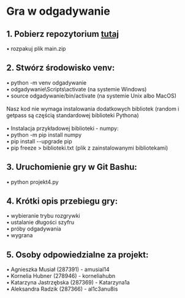 # Gra w odgadywanie 
## **1. Pobierz repozytorium [tutaj](https://github.com/al1c3anu8is/gra_w_odgadywanie/archive/refs/heads/main.zip)**
• rozpakuj plik main.zip

## **2. Stwórz środowisko venv:**
• python -m venv odgadywanie <br>
• odgadywanie\Scripts\activate (na systemie Windows) <br>
• source odgadywanie/bin/activate (na systemie Unix albo MacOS) <br> <br>
  Nasz kod nie wymaga instalowania dodatkowych bibliotek (random i getpass są częścią standardowej biblioteki Pythona) <br> <br>
• Instalacja przykładowej biblioteki - numpy: <br>
  • python -m pip install numpy <br>
  • pip install --upgrade pip <br>
  • pip freeze > biblioteki.txt (plik z zainstalowanymi bibliotekami) <br>

## **3. Uruchomienie gry w Git Bashu:**
• python projekt4.py

## **4. Krótki opis przebiegu gry:**
• wybieranie trybu rozgrywki  <br>
• ustalanie długości szyfru <br>
• próby odgadywania <br>
• wygrana <br>

## **5. Osoby odpowiedzialne za projekt:**
• Agnieszka Musiał (287391) - amusial14 <br>
• Kornelia Hubner (278946) - korneliahubn <br>
• Katarzyna Jastrzębska (287369) - Katarzyna1a <br>
• Aleksandra Radzik  (287366) - al1c3anu8is <br>
